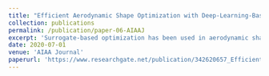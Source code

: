 ```yaml
---
title: "Efficient Aerodynamic Shape Optimization with Deep-Learning-Based Geometric Filtering"
collection: publications
permalink: /publication/paper-06-AIAAJ
excerpt: 'Surrogate-based optimization has been used in aerodynamic shape optimization, but it has been limited due to the curse of dimensionality. Although a large number of variables are required for the shape parametrization, many of the shapes that the parametrization can produce are abnormal and do not add meaningful information to a surrogate model. To improve the efficiency of surrogate-based optimization, we apply recent machine learning techniques to reduce the abnormality of both initial and infill samples. We propose a new sampling method for airfoils and wings, which is based on a deep convolutional generative adversarial network. This network is trained to learn the underlying features among the existing airfoils and is able to generate sample airfoils that are notably more realistic than those generated by other sampling methods. In addition, we develop a discriminative model based on convolutional neural networks. This model detects the geometric abnormality of airfoils or wing sections quickly without using expensive computational fluid dynamic models. We embed these machine learning models in a surrogate-based aerodynamic optimization framework and perform aerodynamic shape optimization for airfoils and wings. The results demonstrate that, compared with the conventional methods, our proposed models can double the optimization efficiency.'
date: 2020-07-01
venue: 'AIAA Journal'
paperurl: 'https://www.researchgate.net/publication/342620657_Efficient_Aerodynamic_Shape_Optimization_with_Deep-Learning-Based_Geometric_Filtering'
---
```


